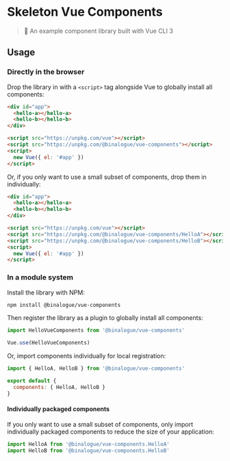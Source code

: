 # Skeleton Vue Components

> 🖖 An example component library built with Vue CLI 3

## Usage

### Directly in the browser

Drop the library in with a `<script>` tag alongside Vue to globally install all components:

```html
<div id="app">
  <hello-a></hello-a>
  <hello-b></hello-b>
</div>

<script src="https://unpkg.com/vue"></script>
<script src="https://unpkg.com/@binalogue/vue-components"></script>
<script>
  new Vue({ el: '#app' })
</script>
```

Or, if you only want to use a small subset of components, drop them in individually:

```html
<div id="app">
  <hello-a></hello-a>
  <hello-b></hello-b>
</div>

<script src="https://unpkg.com/vue"></script>
<script src="https://unpkg.com/@binalogue/vue-components/HelloA"></script>
<script src="https://unpkg.com/@binalogue/vue-components/HelloB"></script>
<script>
  new Vue({ el: '#app' })
</script>
```

### In a module system

Install the library with NPM:

```bash
npm install @binalogue/vue-components
```

Then register the library as a plugin to globally install all components:

```js
import HelloVueComponents from '@binalogue/vue-components'

Vue.use(HelloVueComponents)
```

Or, import components individually for local registration:

```js
import { HelloA, HelloB } from '@binalogue/vue-components'

export default {
  components: { HelloA, HelloB }
}
```

#### Individually packaged components

If you only want to use a small subset of components, only import individually packaged components to reduce the size of your application:

```js
import HelloA from '@binalogue/vue-components.HelloA'
import HelloB from '@binalogue/vue-components.HelloB'
```
